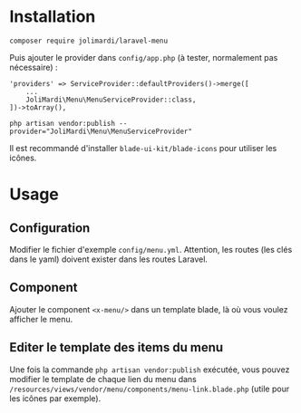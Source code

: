 # Installation

```
composer require jolimardi/laravel-menu
```

Puis ajouter le provider dans `config/app.php` (à tester, normalement pas nécessaire) :
```
'providers' => ServiceProvider::defaultProviders()->merge([
    ...        
    JoliMardi\Menu\MenuServiceProvider::class,
])->toArray(),
```

```
php artisan vendor:publish --provider="JoliMardi\Menu\MenuServiceProvider"
```

Il est recommandé d'installer `blade-ui-kit/blade-icons` pour utiliser les icônes.


# Usage

## Configuration
Modifier le fichier d'exemple `config/menu.yml`.
Attention, les routes (les clés dans le yaml) doivent exister dans les routes Laravel.

## Component
Ajouter le component `<x-menu/>` dans un template blade, là où vous voulez afficher le menu.

## Editer le template des items du menu
Une fois la commande `php artisan vendor:publish` exécutée, vous pouvez modifier le template de chaque lien du menu dans `/resources/views/vendor/menu/components/menu-link.blade.php` (utile pour les icônes par exemple).
